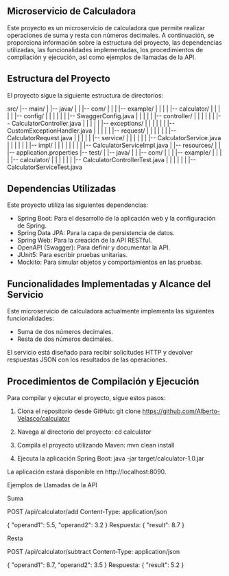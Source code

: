 ## Microservicio de Calculadora

Este proyecto es un microservicio de calculadora que permite realizar operaciones de suma y resta con números decimales. A continuación, se proporciona información sobre la estructura del proyecto, las dependencias utilizadas, las funcionalidades implementadas, los procedimientos de compilación y ejecución, así como ejemplos de llamadas de la API.

## Estructura del Proyecto

El proyecto sigue la siguiente estructura de directorios:

src/
|-- main/
| |-- java/
| | |-- com/
| | | |-- example/
| | | | |-- calculator/
| | | | | |-- config/
| | | | | | |-- SwaggerConfig.java
| | | | | |-- controller/
| | | | | | |-- CalculatorController.java
| | | | | |-- exceptions/
| | | | | | |-- CustomExceptionHandler.java
| | | | | |-- request/
| | | | | | |-- CalculatorRequest.java
| | | | | |-- service/
| | | | | | |-- CalculatorService.java
| | | | | | |-- impl/
| | | | | | | | |-- CalculatorServiceImpl.java
| |-- resources/
| | |-- application.properties
|-- test/
| |-- java/
| | |-- com/
| | | |-- example/
| | | | |-- calculator/
| | | | | | |-- CalculatorControllerTest.java
| | | | | | |-- CalculatorServiceTest.java


## Dependencias Utilizadas

Este proyecto utiliza las siguientes dependencias:

- Spring Boot: Para el desarrollo de la aplicación web y la configuración de Spring.
- Spring Data JPA: Para la capa de persistencia de datos.
- Spring Web: Para la creación de la API RESTful.
- OpenAPI (Swagger): Para definir y documentar la API.
- JUnit5: Para escribir pruebas unitarias.
- Mockito: Para simular objetos y comportamientos en las pruebas.

## Funcionalidades Implementadas y Alcance del Servicio

Este microservicio de calculadora actualmente implementa las siguientes funcionalidades:

- Suma de dos números decimales.
- Resta de dos números decimales.

El servicio está diseñado para recibir solicitudes HTTP y devolver respuestas JSON con los resultados de las operaciones.

## Procedimientos de Compilación y Ejecución

Para compilar y ejecutar el proyecto, sigue estos pasos:

1. Clona el repositorio desde GitHub:
   git clone https://github.com/Alberto-Velasco/calculator

2. Navega al directorio del proyecto:
      cd calculator
3. Compila el proyecto utilizando Maven:
     mvn clean install
4. Ejecuta la aplicación Spring Boot:
     java -jar target/calculator-1.0.jar
   
La aplicación estará disponible en http://localhost:8090.

Ejemplos de Llamadas de la API

Suma

POST /api/calculator/add
Content-Type: application/json

{
    "operand1": 5.5,
    "operand2": 3.2
}
Respuesta:
{
    "result": 8.7
}

Resta

POST /api/calculator/subtract
Content-Type: application/json

{
    "operand1": 8.7,
    "operand2": 3.5
}
Respuesta:
{
    "result": 5.2
}
